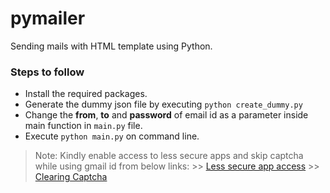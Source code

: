 # pymailer
Sending mails with HTML template using Python.

### Steps to follow

* Install the required packages.
* Generate the dummy json file by executing `python create_dummy.py`
* Change the **from**, **to** and **password** of email id as a parameter inside main function in `main.py` file.
* Execute `python main.py` on command line.

> Note: Kindly enable access to less secure apps and skip captcha while using gmail id from below links:
    >> [Less secure app access](https://myaccount.google.com/lesssecureapps)
    >> [Clearing Captcha](https://accounts.google.com/DisplayUnlockCaptcha)

